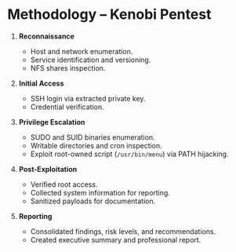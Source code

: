 # Methodology – Kenobi Pentest

1. **Reconnaissance**
   - Host and network enumeration.
   - Service identification and versioning.
   - NFS shares inspection.

2. **Initial Access**
   - SSH login via extracted private key.
   - Credential verification.

3. **Privilege Escalation**
   - SUDO and SUID binaries enumeration.
   - Writable directories and cron inspection.
   - Exploit root-owned script (`/usr/bin/menu`) via PATH hijacking.

4. **Post-Exploitation**
   - Verified root access.
   - Collected system information for reporting.
   - Sanitized payloads for documentation.

5. **Reporting**
   - Consolidated findings, risk levels, and recommendations.
   - Created executive summary and professional report.
